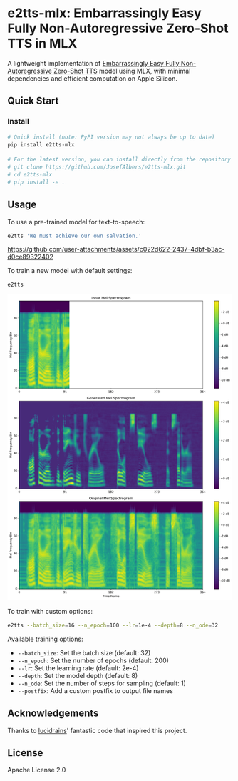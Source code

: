 # e2tts-mlx: Embarrassingly Easy Fully Non-Autoregressive Zero-Shot TTS in MLX

A lightweight implementation of [Embarrassingly Easy Fully Non-Autoregressive Zero-Shot TTS](https://arxiv.org/abs/2406.18009) model using MLX, with minimal dependencies and efficient computation on Apple Silicon.

## Quick Start

### Install

```zsh
# Quick install (note: PyPI version may not always be up to date)
pip install e2tts-mlx

# For the latest version, you can install directly from the repository
# git clone https://github.com/JosefAlbers/e2tts-mlx.git
# cd e2tts-mlx
# pip install -e .
```

## Usage

To use a pre-trained model for text-to-speech:

```zsh
e2tts 'We must achieve our own salvation.'
```

https://github.com/user-attachments/assets/c022d622-2437-4dbf-b3ac-d0ce89322402

To train a new model with default settings:

```zsh
e2tts
```

![e2tts](https://raw.githubusercontent.com/JosefAlbers/e2tts-mlx/main/assets/e2tts.png)

To train with custom options:

```zsh
e2tts --batch_size=16 --n_epoch=100 --lr=1e-4 --depth=8 --n_ode=32
```

Available training options:
- `--batch_size`: Set the batch size (default: 32)
- `--n_epoch`: Set the number of epochs (default: 200)
- `--lr`: Set the learning rate (default: 2e-4)
- `--depth`: Set the model depth (default: 8)
- `--n_ode`: Set the number of steps for sampling (default: 1)
- `--postfix`: Add a custom postfix to output file names

## Acknowledgements

Thanks to [lucidrains](https://github.com/lucidrains/e2-tts-pytorch)' fantastic code that inspired this project.

## License

Apache License 2.0